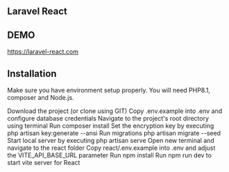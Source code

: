 ## Laravel React

## DEMO


https://laravel-react.com

## Installation
Make sure you have environment setup properly. You will need PHP8.1, composer and Node.js.

Download the project (or clone using GIT)
Copy .env.example into .env and configure database credentials
Navigate to the project's root directory using terminal
Run composer install
Set the encryption key by executing php artisan key:generate --ansi
Run migrations php artisan migrate --seed
Start local server by executing php artisan serve
Open new terminal and navigate to the react folder
Copy react/.env.example into .env and adjust the VITE_API_BASE_URL parameter
Run npm install
Run npm run dev to start vite server for React
